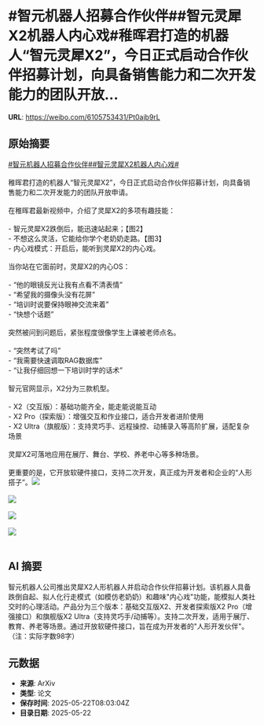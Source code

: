# #智元机器人招募合作伙伴##智元灵犀X2机器人内心戏#稚晖君打造的机器人“智元灵犀X2”，今日正式启动合作伙伴招募计划，向具备销售能力和二次开发能力的团队开放...

**URL**: https://weibo.com/6105753431/Pt0ajb9rL

## 原始摘要

<a href="https://m.weibo.cn/search?containerid=231522type%3D1%26t%3D10%26q%3D%23%E6%99%BA%E5%85%83%E6%9C%BA%E5%99%A8%E4%BA%BA%E6%8B%9B%E5%8B%9F%E5%90%88%E4%BD%9C%E4%BC%99%E4%BC%B4%23&amp;extparam=%23%E6%99%BA%E5%85%83%E6%9C%BA%E5%99%A8%E4%BA%BA%E6%8B%9B%E5%8B%9F%E5%90%88%E4%BD%9C%E4%BC%99%E4%BC%B4%23" data-hide=""><span class="surl-text">#智元机器人招募合作伙伴#</span></a><a href="https://m.weibo.cn/search?containerid=231522type%3D1%26t%3D10%26q%3D%23%E6%99%BA%E5%85%83%E7%81%B5%E7%8A%80X2%E6%9C%BA%E5%99%A8%E4%BA%BA%E5%86%85%E5%BF%83%E6%88%8F%23&amp;extparam=%23%E6%99%BA%E5%85%83%E7%81%B5%E7%8A%80X2%E6%9C%BA%E5%99%A8%E4%BA%BA%E5%86%85%E5%BF%83%E6%88%8F%23" data-hide=""><span class="surl-text">#智元灵犀X2机器人内心戏#</span></a><br><br>稚晖君打造的机器人“智元灵犀X2”，今日正式启动合作伙伴招募计划，向具备销售能力和二次开发能力的团队开放申请。<br><br>在稚晖君最新视频中，介绍了灵犀X2的多项有趣技能：<br><br>- 智元灵犀X2跌倒后，能迅速站起来；【图2】<br>- 不想这么灵活，它能给你学个老奶奶走路。【图3】<br>- 内心戏模式：开启后，能听到灵犀X2的内心戏。<br><br>当你站在它面前时，灵犀X2的内心OS：<br><br>- “他的眼镜反光让我有点看不清表情”<br>- “希望我的摄像头没有花屏”<br>- “培训时说要保持眼神交流来着”<br>- “快想个话题”<br><br>突然被问到问题后，紧张程度很像学生上课被老师点名。<br><br>- “突然考试了吗”<br>- “我需要快速调取RAG数据库”<br>- “让我仔细回想一下培训时学的话术”<br><br>智元官网显示，X2分为三款机型。<br><br>- X2（交互版）：基础功能齐全，能走能说能互动<br>- X2 Pro（探索版）：增强交互和作业接口，适合开发者进阶使用<br>- X2 Ultra（旗舰版）：支持灵巧手、远程操控、动捕录入等高阶扩展，适配复杂场景<br><br>灵犀X2可落地应用在展厅、舞台、学校、养老中心等多种场景。<br><br>更重要的是，它开放软硬件接口，支持二次开发，真正成为开发者和企业的“人形搭子”。<img style="" src="https://tvax3.sinaimg.cn/large/006Fd7o3gy1i1oaikb5e5g30sq0g4kk4.gif" referrerpolicy="no-referrer"><br><br><img style="" src="https://tvax4.sinaimg.cn/large/006Fd7o3gy1i1oaiks4ckg30sq0g4u1a.gif" referrerpolicy="no-referrer"><br><br><img style="" src="https://tvax1.sinaimg.cn/large/006Fd7o3gy1i1oaijsdr8g30sq0g4qvb.gif" referrerpolicy="no-referrer"><br><br><img style="" src="https://tvax1.sinaimg.cn/large/006Fd7o3gy1i1oaij3lc9j30zk0ksam0.jpg" referrerpolicy="no-referrer"><br><br>

## AI 摘要

智元机器人公司推出灵犀X2人形机器人并启动合作伙伴招募计划。该机器人具备跌倒自起、拟人化行走模式（如模仿老奶奶）和趣味"内心戏"功能，能模拟人类社交时的心理活动。产品分为三个版本：基础交互版X2、开发者探索版X2 Pro（增强接口）和旗舰版X2 Ultra（支持灵巧手/动捕等）。支持二次开发，适用于展厅、教育、养老等场景。通过开放软硬件接口，旨在成为开发者的"人形开发伙伴"。（注：实际字数98字）

## 元数据

- **来源**: ArXiv
- **类型**: 论文
- **保存时间**: 2025-05-22T08:03:04Z
- **目录日期**: 2025-05-22
